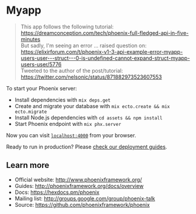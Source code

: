 # Myapp

> This app follows the following tutorial: 
https://dreamconception.com/tech/phoenix-full-fledged-api-in-five-minutes <br />
> But sadly, I'm seeing an error ...
raised question on: https://elixirforum.com/t/phoenix-v1-3-api-example-error-myapp-users-user---struct---0-is-undefined-cannot-expand-struct-myapp-users-user/5776 <br />
> Tweeted to the author of the post/tutorial: https://twitter.com/nelsonic/status/871882973523607553


To start your Phoenix server:

  * Install dependencies with `mix deps.get`
  * Create and migrate your database with `mix ecto.create && mix ecto.migrate`
  * Install Node.js dependencies with `cd assets && npm install`
  * Start Phoenix endpoint with `mix phx.server`

Now you can visit [`localhost:4000`](http://localhost:4000) from your browser.

Ready to run in production? Please [check our deployment guides](http://www.phoenixframework.org/docs/deployment).

## Learn more

  * Official website: http://www.phoenixframework.org/
  * Guides: http://phoenixframework.org/docs/overview
  * Docs: https://hexdocs.pm/phoenix
  * Mailing list: http://groups.google.com/group/phoenix-talk
  * Source: https://github.com/phoenixframework/phoenix
